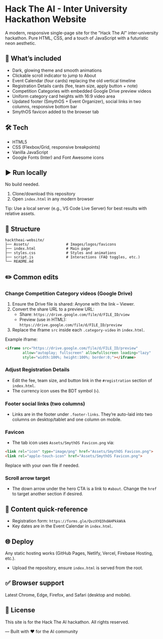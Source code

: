 # Hack The AI - Inter University Hackathon Website

A modern, responsive single-page site for the "Hack The AI" inter‑university hackathon. Pure HTML, CSS, and a touch of JavaScript with a futuristic neon aesthetic.

## 🚀 What’s included

- Dark, glowing theme and smooth animations
- Clickable scroll indicator to jump to About
- Event Calendar (four cards) replacing the old vertical timeline
- Registration Details cards (fee, team size, apply button + note)
- Competition Categories with embedded Google Drive preview videos
- Uniform category card heights with 16:9 video area
- Updated footer (SmythOS + Event Organizer), social links in two columns, responsive bottom bar
- SmythOS favicon added to the browser tab

## 🛠 Tech
- HTML5
- CSS (Flexbox/Grid, responsive breakpoints)
- Vanilla JavaScript
- Google Fonts (Inter) and Font Awesome icons

## ▶️ Run locally
No build needed.
1) Clone/download this repository
2) Open `index.html` in any modern browser

Tip: Use a local server (e.g., VS Code Live Server) for best results with relative assets.

## 📁 Structure
```
hacktheai-website/
├── Assets/                 # Images/logos/favicons
├── index.html              # Main page
├── styles.css              # Styles and animations
├── script.js               # Interactions (FAQ toggles, etc.)
└── README.md
```

## ✏️ Common edits

### Change Competition Category videos (Google Drive)
1) Ensure the Drive file is shared: Anyone with the link – Viewer.
2) Convert the share URL to a preview URL:
   - Share: `https://drive.google.com/file/d/FILE_ID/view`
   - Preview (use in HTML): `https://drive.google.com/file/d/FILE_ID/preview`
3) Replace the iframe `src` inside each `.category-video` in `index.html`.

Example iframe:
```html
<iframe src="https://drive.google.com/file/d/FILE_ID/preview"
        allow="autoplay; fullscreen" allowfullscreen loading="lazy"
        style="width:100%; height:100%; border:0;"></iframe>
```

### Adjust Registration Details
- Edit the fee, team size, and button link in the `#registration` section of `index.html`.
- The currency icon uses the BDT symbol (৳).

### Footer social links (two columns)
- Links are in the footer under `.footer-links`. They’re auto-laid into two columns on desktop/tablet and one column on mobile.

### Favicon
- The tab icon uses `Assets/SmythOS Favicon.png` via:
```html
<link rel="icon" type="image/png" href="Assets/SmythOS Favicon.png">
<link rel="apple-touch-icon" href="Assets/SmythOS Favicon.png">
```
Replace with your own file if needed.

### Scroll arrow target
- The down arrow under the hero CTA is a link to `#about`. Change the `href` to target another section if desired.

## 📣 Content quick‑reference
- Registration form: `https://forms.gle/QvzXYQ3hdAHPkkWVA`
- Key dates are in the Event Calendar in `index.html`.

## 🌐 Deploy
Any static hosting works (GitHub Pages, Netlify, Vercel, Firebase Hosting, etc.).
- Upload the repository, ensure `index.html` is served from the root.

## ✅ Browser support
Latest Chrome, Edge, Firefox, and Safari (desktop and mobile).

## 📄 License
This site is for the Hack The AI hackathon. All rights reserved.

— Built with ❤️ for the AI community
